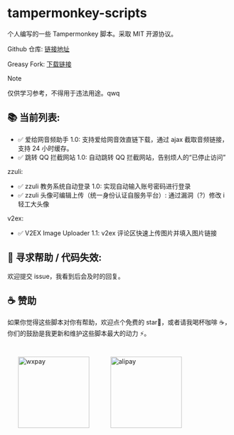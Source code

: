 # tampermonkey-scripts

个人编写的一些 Tampermonkey 脚本。采取 MIT 开源协议。

Github 仓库: [链接地址](https://github.com/dogyyds/tampermonkey-scripts)

Greasy Fork: [下载链接](https://greasyfork.org/zh-CN/scripts?by=1436051)

> [!NOTE]
> 仅供学习参考，不得用于违法用途。qwq

## 📚 当前列表:

- ✅ 爱给网音频助手 1.0: 支持爱给网音效直链下载，通过 ajax 截取音频链接，支持 24 小时缓存。
- ✅ 跳转 QQ 拦截网站 1.0: 自动跳转 QQ 拦截网站，告别烦人的“已停止访问”

zzuli:

- ✅ zzuli 教务系统自动登录 1.0: 实现自动输入账号密码进行登录
- ✅ zzuli 头像可编辑上传（统一身份认证自服务平台）: 通过漏洞（?）修改 i 轻工大头像

v2ex:

- ✅ V2EX Image Uploader 1.1: v2ex 评论区快速上传图片并填入图片链接

## 👋 寻求帮助 / 代码失效:

欢迎提交 issue，我看到后会及时的回复。

## ☕️ 赞助

如果你觉得这些脚本对你有帮助，欢迎点个免费的 star🌟，或者请我喝杯咖啡 ☕️，你们的鼓励是我更新和维护这些脚本最大的动力 ⚡️。

<div style="display: flex; flex-wrap: wrap;">
  <div style="display: flex; align-items: center; flex-direction: row;">
    <img src="https://s2.loli.net/2022/12/29/TtNiqZnwy6ESGjO.jpg" alt="wxpay" width="160px" style="margin: 24px;"/>
  </div>
  <div style="display: flex; align-items: center; flex-direction: row;">
    <img src="https://s2.loli.net/2022/12/29/5xk8paK4wGDnAhW.jpg" alt="alipay" width="160px"  style="margin:24px;"/>
  </div>
</div>
